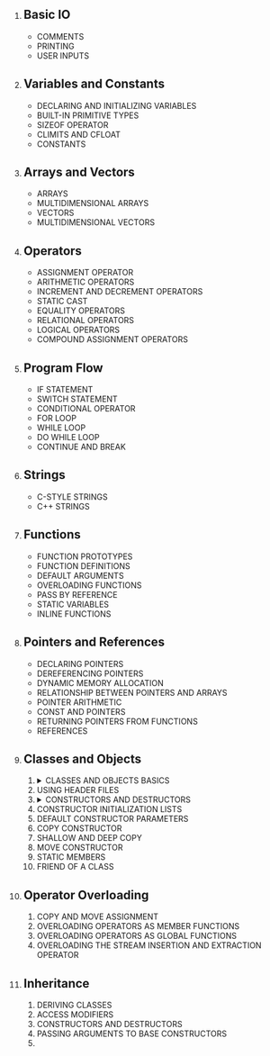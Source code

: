 <ol>
    <li>
        <h2>Basic IO</h2>
        <ul>
            <li>COMMENTS</li>
            <li>PRINTING</li>
            <li>USER INPUTS</li>
        </ul>
    </li>
    <li>
        <h2>Variables and Constants</h2>
        <ul>
            <li>DECLARING AND INITIALIZING VARIABLES</li>
            <li>BUILT-IN PRIMITIVE TYPES</li>
            <li>SIZEOF OPERATOR</li>
            <li>CLIMITS AND CFLOAT</li>
            <li>CONSTANTS</li>
        </ul>
    </li>
    <li>
        <h2>Arrays and Vectors</h2>
        <ul>
            <li>ARRAYS</li>
            <li>MULTIDIMENSIONAL ARRAYS</li>
            <li>VECTORS</li>
            <li>MULTIDIMENSIONAL VECTORS</li>
        </ul>
    </li>
    <li>
        <h2>Operators</h2>
        <ul>
            <li>ASSIGNMENT OPERATOR</li>
            <li>ARITHMETIC OPERATORS</li>
            <li>INCREMENT AND DECREMENT OPERATORS</li>
            <li>STATIC CAST</li>
            <li>EQUALITY OPERATORS</li>
            <li>RELATIONAL OPERATORS</li>
            <li>LOGICAL OPERATORS</li>
            <li>COMPOUND ASSIGNMENT OPERATORS</li>
        </ul>
    </li>
    <li>
        <h2>Program Flow</h2>
        <ul>
            <li>IF STATEMENT</li>
            <li>SWITCH STATEMENT</li>
            <li>CONDITIONAL OPERATOR</li>
            <li>FOR LOOP</li>
            <li>WHILE LOOP</li>
            <li>DO WHILE LOOP</li>
            <li>CONTINUE AND BREAK</li>
        </ul>
    </li>
    <li>
        <h2>Strings</h2>
        <ul>
            <li>C-STYLE STRINGS</li>
            <li>C++ STRINGS</li>
        </ul>
    </li>
    <li>
        <h2>Functions</h2>
        <ul>
            <li>FUNCTION PROTOTYPES</li>
            <li>FUNCTION DEFINITIONS</li>
            <li>DEFAULT ARGUMENTS</li>
            <li>OVERLOADING FUNCTIONS</li>
            <li>PASS BY REFERENCE</li>
            <li>STATIC VARIABLES</li>
            <li>INLINE FUNCTIONS</li>
        </ul>
    </li>
    <li>
        <h2>Pointers and References</h2>
        <ul>
            <li>DECLARING POINTERS</li>
            <li>DEREFERENCING POINTERS</li>
            <li>DYNAMIC MEMORY ALLOCATION</li>
            <li>RELATIONSHIP BETWEEN POINTERS AND ARRAYS</li>
            <li>POINTER ARITHMETIC</li>
            <li>CONST AND POINTERS</li>
            <li>RETURNING POINTERS FROM FUNCTIONS</li>
            <li>REFERENCES</li>
        </ul>
    </li>
    <li>
        <h2>Classes and Objects</h2>
        <ol style="list-style-type:decimal;">
            <li>
                <details>
                    <summary>CLASSES AND OBJECTS BASICS</summary>
                    <ul>
                        <li>DECLARING A SIMPLE CLASS</li>
                        <li>CREATING AN OBJECT</li>
                        <li>ACCESSING CLASS MEMBERS</li>
                        <li>ACCESS MODIFIERS</li>
                    </ul>
                </details>
            </li>
            <li>USING HEADER FILES</li>
            <li>
                <details>
                    <summary>CONSTRUCTORS AND DESTRUCTORS</summary>
                    <ul>
                        <li>DECLARING CONSTRUCTORS</li>
                        <li>EXPLICIT KEYWORD</li>
                        <li>DECLARING THE DESTRUCTOR</li>
                    </ul>
                </details>
            </li>
            <li>CONSTRUCTOR INITIALIZATION LISTS</li>
            <li>DEFAULT CONSTRUCTOR PARAMETERS</li>
            <li>COPY CONSTRUCTOR</li>
            <li>SHALLOW AND DEEP COPY</li>
            <li>MOVE CONSTRUCTOR</li>
            <li>STATIC MEMBERS</li>
            <li>FRIEND OF A CLASS</li>
        </ol>
    </li>
    <li>
        <h2>Operator Overloading</h2>
        <ol style="list-style-type:decimal;">
            <li>COPY AND MOVE ASSIGNMENT</li>
            <li>OVERLOADING OPERATORS AS MEMBER FUNCTIONS</li>
            <li>OVERLOADING OPERATORS AS GLOBAL FUNCTIONS</li>
            <li>OVERLOADING THE STREAM INSERTION AND EXTRACTION OPERATOR</li>
        </ol>
    </li>
    <li>
        <h2>Inheritance</h2>
        <ol style="list-style-type:decimal;">
            <li>DERIVING CLASSES</li>
            <li>ACCESS MODIFIERS</li>
            <li>CONSTRUCTORS AND DESTRUCTORS</li>
            <li>PASSING ARGUMENTS TO BASE CONSTRUCTORS</li>
            <li></li>
        </ol>
    </li>
</ol>